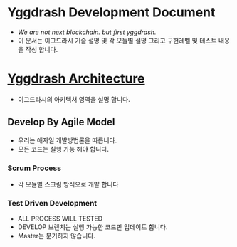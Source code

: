 # Yggdrash Development Document
- _We are not next blockchain. but first yggdrash._
- 이 문서는 이그드라시 기술 설명 및 각 모듈별 설명 그리고 구현레벨 및 테스트 내용을 작성 합니다. 


# [Yggdrash Architecture](architecture.md)
* 이그드라시의 아키텍쳐 영역을 설명 합니다.

## Develop By Agile Model 
- 우리는 애자일 개발방법론을 따릅니다.
- 모든 코드는 실행 가능 해야 합니다. 

### Scrum Process
- 각 모듈벌 스크림 방식으로 개발 합니다 

### Test Driven Development
- ALL PROCESS WILL TESTED
- DEVELOP 브렌치는 실행 가능한 코드만 업데이트 합니다.
- Master는 분기하지 않습니다.
